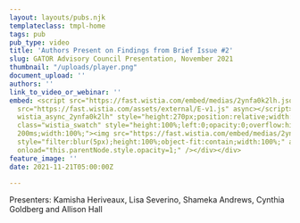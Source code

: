 ```yaml
---
layout: layouts/pubs.njk
templateclass: tmpl-home
tags: pub
pub_type: video
title: 'Authors Present on Findings from Brief Issue #2'
slug: GATOR Advisory Council Presentation, November 2021
thumbnail: "/uploads/player.png"
document_upload: ''
authors: ''
link_to_video_or_webinar: ''
embed: <script src="https://fast.wistia.com/embed/medias/2ynfa0k2lh.jsonp" async></script><script
  src="https://fast.wistia.com/assets/external/E-v1.js" async></script><div class="wistia_embed
  wistia_async_2ynfa0k2lh" style="height:270px;position:relative;width:480px"><div
  class="wistia_swatch" style="height:100%;left:0;opacity:0;overflow:hidden;position:absolute;top:0;transition:opacity
  200ms;width:100%;"><img src="https://fast.wistia.com/embed/medias/2ynfa0k2lh/swatch"
  style="filter:blur(5px);height:100%;object-fit:contain;width:100%;" alt="" aria-hidden="true"
  onload="this.parentNode.style.opacity=1;" /></div></div>
feature_image: ''
date: 2021-11-21T05:00:00Z

---
```

Presenters: Kamisha Heriveaux, Lisa Severino, Shameka Andrews, Cynthia Goldberg and Allison Hall